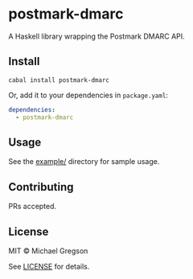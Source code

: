 # postmark-dmarc
A Haskell library wrapping the Postmark DMARC API.

## Install
```
cabal install postmark-dmarc
```

Or, add it to your dependencies in `package.yaml`:
```yaml
dependencies:
  - postmark-dmarc
```

## Usage
See the [example/](example/) directory for sample usage.

## Contributing
PRs accepted.

## License
MIT © Michael Gregson

See [LICENSE](LICENSE) for details.
